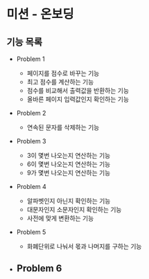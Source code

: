 # 미션 - 온보딩

## 기능 목록
- Problem 1
  - 페이지를 점수로 바꾸는 기능
  - 최고 점수를 계산하는 기능
  - 점수를 비교해서 출력값을 반환하는 기능
  - 올바른 페이지 입력값인지 확인하는 기능

- Problem 2
  - 연속된 문자를 삭제하는 기능

- Problem 3
  - 3이 몇번 나오는지 연산하는 기능
  - 6이 몇번 나오는지 연산하는 기능
  - 9가 몇번 나오는지 연산하는 기능

- Problem 4
  - 알파벳인지 아닌지 확인하는 기능
  - 대문자인지 소문자인지 확인하는 기능
  - 사전에 맞게 변환하는 기능
  
- Problem 5
  - 화폐단위로 나눠서 몫과 나머지를 구하는 기능

- Problem 6
  - 